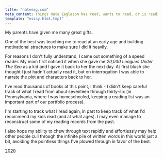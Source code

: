 ```yaml
---
title: "nateeag.com"
meta_content: Things Nate Eagleson has read, wants to read, or is reading.
template: "essay.html.tmpl"
---
```


My parents have given me many great gifts.

One of the best was teaching me to read at an early age and building
motivational structures to make sure I did it heavily.

For reasons I don't fully understand, I came out something of a speed reader.
My mom first noticed it when she gave me _20,000 Leagues Under The Sea_ as a kid
and I gave it back to her the next day. At first blush she thought I just
hadn't actually read it, but on interrogation I was able to narrate the plot
and characters back to her.

I've read thousands of books at this point, I think - I didn't keep careful
track of what I read from about seventeen through thirty-six (in Pennsylvania,
where I was homeschooled, keeping a reading list was an important part of our
portfolio process).

I'm starting to track what I read again, in part to keep track of what I'd
recommend my kids read (and at what ages). I may even manage to reconstruct
some of my reading records from the past.

I also hope my ability to chew through text rapidly and effortlessly may help
other people cull through the infinite pile of written words in this world just
a bit, avoiding the pointless things I've plowed through in favor of the best.

[2020](/reading/2020.html)
